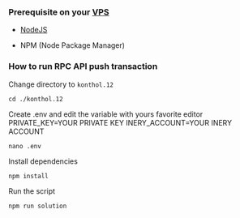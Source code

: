 ### Prerequisite on your [VPS](https://en.wikipedia.org/wiki/Virtual_private_server)

- [NodeJS](https://nodejs.org/en/)

- NPM (Node Package Manager)


### How to run RPC API push transaction

Change directory to ```konthol.12```

```shell
cd ./konthol.12
```

Create .env and edit the variable with yours favorite editor
PRIVATE_KEY=YOUR PRIVATE KEY
INERY_ACCOUNT=YOUR INERY ACCOUNT

```shell
nano .env
```

Install dependencies

```shell
npm install
```

Run the script

```
npm run solution
```
